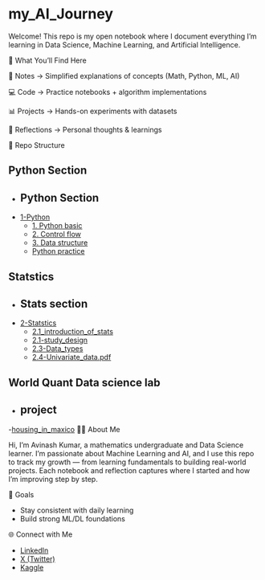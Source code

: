 # my_AI_Journey
Welcome! This repo is my open notebook where I document everything I’m learning in Data Science, Machine Learning, and Artificial Intelligence.

📌 What You’ll Find Here

📖 Notes → Simplified explanations of concepts (Math, Python, ML, AI)

💻 Code → Practice notebooks + algorithm implementations

📊 Projects → Hands-on experiments with datasets

🧠 Reflections → Personal thoughts & learnings

📂 Repo Structure
## Python Section
- ## Python Section
- [1-Python](https://github.com/Avisiingh/my_AI_Journey/tree/main/1-Python)
   - [1. Python basic](https://github.com/Avisiingh/my_AI_Journey/tree/main/1-Python/1.Python%20basic)
   - [2. Control flow](https://github.com/Avisiingh/my_AI_Journey/tree/main/1-Python/2.Control%20flow)
   - [3. Data structure](https://github.com/Avisiingh/my_AI_Journey/tree/main/1-Python/3.Data%20structure)
   - [Python practice](https://github.com/Avisiingh/my_AI_Journey/tree/main/1-Python/python%20practice)


## Statstics
- ## Stats section
 - [2-Statstics](https://github.com/Avisiingh/my_AI_Journey/tree/main/2-Statstics)
   - [2.1_introduction_of_stats](https://github.com/Avisiingh/my_AI_Journey/blob/main/2-Statstics/2.1-introduction%20of%20stats.pdf)
   - [2.1-study_design](https://github.com/Avisiingh/my_AI_Journey/blob/main/2-Statstics/2.2-study_design.pdf)
   - [2.3-Data_types](https://github.com/Avisiingh/my_AI_Journey/blob/main/2-Statstics/2.3-data_types.ipynb)
   - [2.4-Univariate_data.pdf](https://github.com/Avisiingh/my_AI_Journey/blob/main/2-Statstics/2.4-Univariate_data.pdf)

## World Quant Data science lab
 - ## project
  -[housing_in_maxico](https://github.com/Avisiingh/my_AI_Journey/tree/main/3-WorldquantDataScienceLab/Housing%20in%20maxico)
👨‍💻 About Me

Hi, I’m Avinash Kumar, a mathematics undergraduate and Data Science learner.
I’m passionate about Machine Learning and AI, and I use this repo to track my growth — from learning fundamentals to building real-world projects. Each notebook and reflection captures where I started and how I’m improving step by step.

🎯 Goals

- Stay consistent with daily learning
- Build strong ML/DL foundations

🌐 Connect with Me
- [LinkedIn](https://www.linkedin.com/in/avinash40/)
- [X (Twitter)](https://x.com/_Avinashk)
- [Kaggle](https://www.kaggle.com/avinashai)

